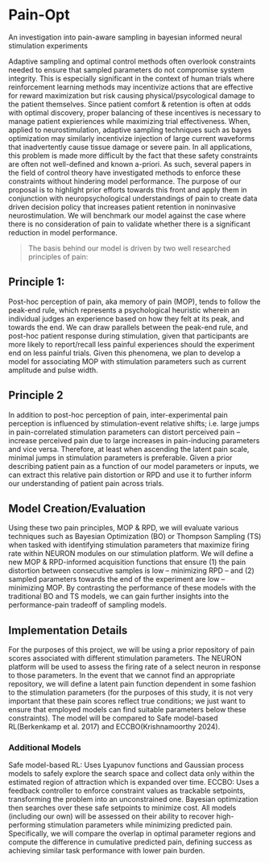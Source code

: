 # Pain-Opt
An investigation into pain-aware sampling in bayesian informed neural stimulation experiments

Adaptive sampling and optimal control methods often overlook constraints needed to ensure that sampled parameters do not compromise system integrity. This is especially significant in the context of human trials where reinforcement learning methods may incentivize actions that are effective for reward maximization but risk causing physical/psycological damage to the patient themselves. Since patient comfort & retention is often at odds with optimal discovery, proper balancing of these incentives is necessary to manage patient expieriences while maximizing trial effectiveness. When, applied to neurostimulation, adaptive sampling techniques such as bayes optimization may similarly incentivize injection of large current waveforms that inadvertently cause tissue damage or severe pain. In all applications, this problem is made more difficult by the fact that these safety constraints are often not well-defined and known a-priori. As such, several papers in the field of control theory have investigated methods to enforce these constraints without hindering model performance. The purpose of our proposal is to highlight prior efforts towards this front and apply them in conjunction with neuropsychological understandings of pain to create data driven decision policy that increases patient retention in noninvasive neurostimulation. We will benchmark our model against the case where there is no consideration of pain to validate whether there is a significant reduction in model performance.

> The basis behind our model is driven by two well researched principles of pain:
## Principle 1:
Post-hoc perception of pain, aka memory of pain (MOP), tends to follow the peak-end rule, which represents a psychological heuristic wherein an individual judges an experience based on how they felt at its peak, and towards the end. We can draw parallels between the peak-end rule, and post-hoc patient response during stimulation, given that participants are more likely to report/recall less painful experiences should the experiment end on less painful trials. Given this phenomena, we plan to develop a model for associating MOP with stimulation parameters such as current amplitude and pulse width.
## Principle 2
In addition to post-hoc perception of pain, inter-experimental pain perception is influenced by stimulation-event relative shifts; i.e. large jumps in pain-correlated stimulation parameters can distort perceived pain – increase perceived pain due to large increases in pain-inducing parameters and vice versa. Therefore, at least when ascending the latent pain scale, minimal jumps in stimulation parameters is preferable. Given a prior describing patient pain as a function of our model parameters or inputs, we can extract this relative pain distortion or RPD and use it to further inform our understanding of patient pain across trials.

## Model Creation/Evaluation
Using these two pain principles, MOP & RPD, we will evaluate various techniques such as Bayesian Optimization (BO) or Thompson Sampling (TS) when tasked with identifying stimulation parameters that maximize firing rate within NEURON modules on our stimulation platform. We will define a new MOP & RPD-informed acquisition functions that ensure (1) the pain distortion between consecutive samples is low – minimizing RPD – and (2) sampled parameters towards the end of the experiment are low – minimizing MOP. By contrasting the performance of these models with the traditional BO and TS models, we can gain further insights into the performance-pain tradeoff of sampling models.

## Implementation Details
For the purposes of this project, we will be using a prior repository of pain scores associated with different stimulation parameters. The NEURON platform will be used to assess the firing rate of a select neuron in response to those parameters. In the event that we cannot find an appropriate repository, we will define a latent pain function dependent in some fashion to the stimulation parameters (for the purposes of this study, it is not very important that these pain scores reflect true conditions; we just want to ensure that employed models can find suitable parameters below these constraints).
The model will be compared to Safe model-based RL(Berkenkamp et al. 2017) and ECCBO(Krishnamoorthy 2024).

### Additional Models
Safe model-based RL: Uses Lyapunov functions and Gaussian process models to safely explore the search space and collect data only within the estimated region of attraction which is expanded over time.
ECCBO: Uses a feedback controller to enforce constraint values as trackable setpoints, transforming the problem into an unconstrained one. Bayesian optimization then searches over these safe setpoints to minimize cost. 
All models (including our own) will be assessed on their ability to recover high-performing stimulation parameters while minimizing predicted pain. Specifically, we will compare the overlap in optimal parameter regions and compute the difference in cumulative predicted pain, defining success as achieving similar task performance with lower pain burden.